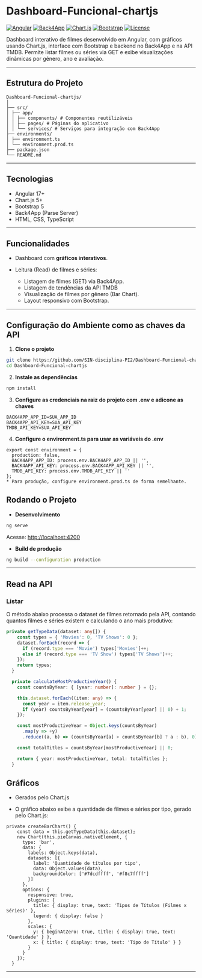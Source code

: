 # Dashboard-Funcional-chartjs

[![Angular](https://img.shields.io/badge/Angular-17-red)](https://angular.io/)
[![Back4App](https://img.shields.io/badge/Back4App-REST-blue)](https://www.back4app.com/)
[![Chart.js](https://img.shields.io/badge/Chart.js-5-yellowgreen)](https://www.chartjs.org/)
[![Bootstrap](https://img.shields.io/badge/Bootstrap-5-purple)](https://getbootstrap.com/)
[![License](https://img.shields.io/badge/License-MIT-green)](LICENSE)

Dashboard interativo de filmes desenvolvido em Angular, com gráficos usando Chart.js, interface com Bootstrap e backend no Back4App e na API TMDB. Permite listar filmes ou séries via GET e exibe visualizações dinâmicas por gênero, ano e avaliação.

---

## Estrutura do Projeto

```
Dashboard-Funcional-chartjs/
│
├── src/
│ ├── app/
│ │ ├── components/ # Componentes reutilizáveis
│ │ ├── pages/ # Páginas do aplicativo
│ │ └── services/ # Serviços para integração com Back4App
├── environments/
│ ├── environment.ts
│ └── environment.prod.ts
├── package.json
└── README.md
```

---

## Tecnologias

* Angular 17+
* Chart.js 5+
* Bootstrap 5
* Back4App (Parse Server)
* HTML, CSS, TypeScript

---

## Funcionalidades

* Dashboard com **gráficos interativos**.
* Leitura (Read) de filmes e séries:
  
  * Listagem de filmes (GET) via Back4App.
  * Listagem de tendências da API TMDB
  * Visualização de filmes por gênero (Bar Chart).
  * Layout responsivo com Bootstrap.

---

## Configuração do Ambiente como as chaves da API

1. **Clone o projeto**

```bash
git clone https://github.com/SIN-disciplina-PI2/Dashboard-Funcional-chartjs.git
cd Dashboard-Funcional-chartjs
```

2. **Instale as dependências**

```bash
npm install
```

3. **Configure as credenciais na raiz do projeto com .env e adicone as chaves**
   
```
BACK4APP_APP_ID=SUA_APP_ID
BACK4APP_API_KEY=SUA_API_KEY
TMDB_API_KEY=SUA_API_KEY
```

4. **Configure o environment.ts para usar as variáveis do .env**

```
export const environment = {
  production: false,
  BACK4APP_APP_ID: process.env.BACK4APP_APP_ID || '',
  BACK4APP_API_KEY: process.env.BACK4APP_API_KEY || '',
  TMDB_API_KEY: process.env.TMDB_API_KEY || ''
};
* Para produção, configure environment.prod.ts de forma semelhante.
```

## Rodando o Projeto

* **Desenvolvimento**

```bash
ng serve
```

Acesse: [http://localhost:4200](http://localhost:4200)

* **Build de produção**

```bash
ng build --configuration production
```

---

## Read na API

### Listar 

O método abaixo processa o dataset de filmes retornado pela API, contando quantos filmes e séries existem e calculando o ano mais produtivo:

```ts
private getTypeData(dataset: any[]) {
    const types = { 'Movies': 0, 'TV Shows': 0 };
    dataset.forEach(record => {
      if (record.type === 'Movie') types['Movies']++;
      else if (record.type === 'TV Show') types['TV Shows']++;
    });
    return types;
  }

  private calculateMostProductiveYear() {
    const countsByYear: { [year: number]: number } = {};

    this.dataset.forEach((item: any) => {
      const year = item.release_year;
      if (year) countsByYear[year] = (countsByYear[year] || 0) + 1;
    });

    const mostProductiveYear = Object.keys(countsByYear)
      .map(y => +y)
      .reduce((a, b) => (countsByYear[a] > countsByYear[b] ? a : b), 0);

    const totalTitles = countsByYear[mostProductiveYear] || 0;

    return { year: mostProductiveYear, total: totalTitles };
  }
```

## Gráficos

* Gerados pelo Chart.js

* O gráfico abaixo exibe a quantidade de filmes e séries por tipo, gerado pelo Chart.js:
```
private createBarChart() {
    const data = this.getTypeData(this.dataset);
    new Chart(this.pieCanvas.nativeElement, {
      type: 'bar',
      data: {
        labels: Object.keys(data),
        datasets: [{
          label: 'Quantidade de títulos por tipo',
          data: Object.values(data),
          backgroundColor: ['#7dcdffff', '#f8c7ffff']
        }]
      },
      options: {
        responsive: true,
        plugins: {
          title: { display: true, text: 'Tipos de Títulos (Filmes x Séries)' },
          legend: { display: false }
        },
        scales: {
          y: { beginAtZero: true, title: { display: true, text: 'Quantidade' } },
          x: { title: { display: true, text: 'Tipo de Título' } }
        }
      }
    });
  }
```
---
